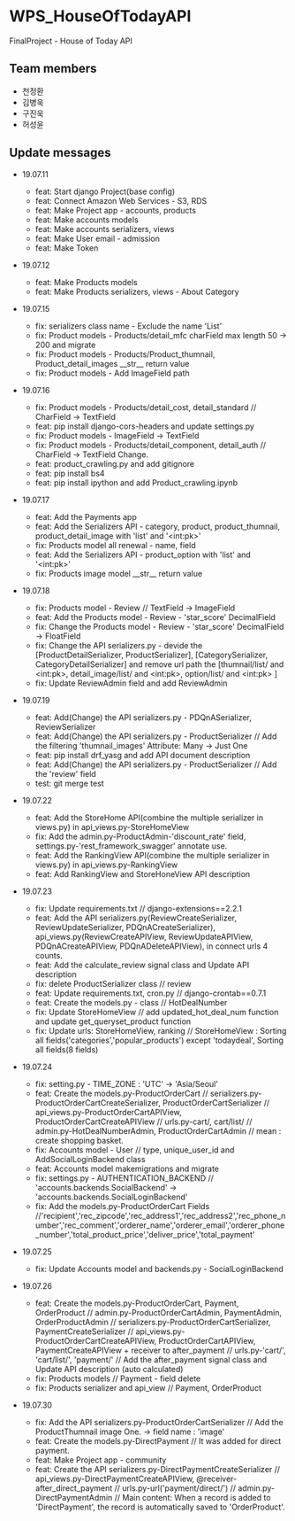 # WPS_HouseOfTodayAPI

FinalProject - House of Today API

## Team members
- 천정환
- 김병욱
- 구진욱
- 허성윤

## Update messages

- 19.07.11
    - feat: Start django Project(base config)
    - feat: Connect Amazon Web Services - S3, RDS
    - feat: Make Project app - accounts, products
    - feat: Make accounts models
    - feat: Make accounts serializers, views
    - feat: Make User email - admission
    - feat: Make Token
    
- 19.07.12
    - feat: Make Products models
    - feat: Make Products serializers, views - About Category
    
- 19.07.15
    - fix: serializers class name - Exclude the name 'List'
    - fix: Product models - Products/detail_mfc charField max length 50 -> 200 and migrate
    - fix: Product models - Products/Product_thumnail, Product_detail_images \_\_str\_\_ return value
    - fix: Product models - Add ImageField path
    
- 19.07.16
    - fix: Product models - Products/detail_cost, detail_standard // CharField -> TextField
    - feat: pip install django-cors-headers and update settings.py
    - fix: Product models - ImageField -> TextField
    - fix: Product models - Products/detail_component, detail_auth // CharField -> TextField Change.
    - feat: product_crawling.py and add gitignore
    - feat: pip install bs4
    - feat: pip install ipython and add Product_crawling.ipynb

- 19.07.17
    - feat: Add the Payments app
    - feat: Add the Serializers API - category, product, product_thumnail, product_detail_image with 'list' and '\<int:pk\>'
    - fix: Products model all renewal - name, field
    - feat: Add the Serializers API - product_option with 'list' and '\<int:pk\>'
    - fix: Products image model \_\_str\_\_ return value
    
- 19.07.18
    - fix: Products model - Review // TextField -> ImageField
    - feat: Add the Products model - Review - 'star_score' DecimalField
    - fix: Change the Products model - Review - 'star_score' DecimalField -> FloatField
    - fix: Change the API serializers.py - devide the \[ProductDetailSerializer, ProductSerializer\], \[CategorySerializer, CategoryDetailSerializer\] and remove url path the \[thumnail/list/ and \<int:pk\>, detail_image/list/ and \<int:pk\>, option/list/ and \<int:pk\> \]
    - fix: Update ReviewAdmin field and add ReviewAdmin
   
- 19.07.19
    - feat: Add(Change) the API serializers.py - PDQnASerializer, ReviewSerializer
    - feat: Add(Change) the API serializers.py - ProductSerializer // Add the filtering 'thumnail_images' Attribute: Many -> Just One
    - feat: pip install drf_yasg and add API document description
    - feat: Add(Change) the API serializers.py - ProductSerializer // Add the 'review' field
    - test: git merge test
    
- 19.07.22    
    - feat: Add the StoreHome API(combine the multiple serializer in views.py) in api_views.py-StoreHomeView
    - fix: Add the admin.py-ProductAdmin-'discount_rate' field, settings.py-'rest_framework_swagger' annotate use.
    - feat: Add the RankingView API(combine the multiple serializer in views.py) in api_views.py-RankingView
    - feat: Add RankingView and StoreHoneView API description
    
- 19.07.23
    - fix: Update requirements.txt // django-extensions==2.2.1
    - feat: Add the API serializers.py(ReviewCreateSerializer, ReviewUpdateSerializer, PDQnACreateSerializer), api_views.py(ReviewCreateAPIView, ReviewUpdateAPIView, PDQnACreateAPIView, PDQnADeleteAPIView), in connect urls 4 counts.
    - feat: Add the calculate_review signal class and Update API description
    - fix: delete ProductSerializer class // review
    - feat: Update requirements.txt, cron.py // django-crontab==0.7.1
    - feat: Create the models.py - class // HotDealNumber
    - fix: Update StoreHomeView // add updated_hot_deal_num function and update get_queryset_product function
    - fix: Update urls: StoreHomeView, ranking // StoreHomeView : Sorting all fields('categories','popular_products') except 'todaydeal', Sorting all fields(8 fields)

- 19.07.24
    - fix: setting.py - TIME_ZONE : 'UTC' -> 'Asia/Seoul'
    - feat: Create the models.py-ProductOrderCart // serializers.py-ProductOrderCartCreateSerializer, ProductOrderCartSerializer // api_views.py-ProductOrderCartAPIView, ProductOrderCartCreateAPIView // urls.py-cart/, cart/list/ // admin.py-HotDealNumberAdmin, ProductOrderCartAdmin // mean : create shopping basket.
    - fix: Accounts model - User // type, unique_user_id and AddSocialLoginBackend class
    - feat: Accounts model makemigrations and migrate
    - fix: settings.py - AUTHENTICATION_BACKEND // 'accounts.backends.SocialBackend' -> 'accounts.backends.SocialLoginBackend'
    - fix: Add the models.py-ProductOrderCart Fields //'recipient','rec_zipcode','rec_address1','rec_address2','rec_phone_number','rec_comment','orderer_name','orderer_email','orderer_phone_number','total_product_price','deliver_price','total_payment'

- 19.07.25
    - fix: Update Accounts model and backends.py - SocialLoginBackend

- 19.07.26
    - feat: Create the models.py-ProductOrderCart, Payment, OrderProduct // admin.py-ProductOrderCartAdmin, PaymentAdmin, OrderProductAdmin // serializers.py-ProductOrderCartSerializer, PaymentCreateSerializer // api_views.py-ProductOrderCartCreateAPIView, ProductOrderCartAPIView, PaymentCreateAPIView + receiver to after_payment // urls.py-'cart/', 'cart/list/', 'payment/' // Add the after_payment signal class and Update API description (auto calculated)
    - fix: Products models // Payment - field delete
    - fix: Products serializer and api_view // Payment, OrderProduct
    
- 19.07.30
    - fix: Add the API serializers.py-ProductOrderCartSerializer // Add the ProductThumnail image One. -> field name : 'image'
    - feat: Create the models.py-DirectPayment // It was added for direct payment.
    - feat: Make Project app - community
    - feat: Create the API serializers.py-DirectPaymentCreateSerializer // api_views.py-DirectPaymentCreateAPIView, @receiver-after_direct_payment // urls.py-url('payment/direct/') // admin.py-DirectPaymentAdmin // Main content: When a record is added to 'DirectPayment', the record is automatically saved to 'OrderProduct'.
    
    
